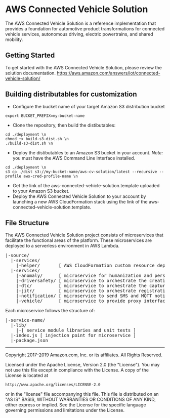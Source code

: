 # AWS Connected Vehicle Solution
The AWS Connected Vehicle Solution is a reference implementation that provides a foundation for automotive product transformations for connected vehicle services, autonomous driving, electric powertrains, and shared mobility.

## Getting Started
To get started with the AWS Connected Vehicle Solution, please review the solution documentation. https://aws.amazon.com/answers/iot/connected-vehicle-solution/

## Building distributables for customization
* Configure the bucket name of your target Amazon S3 distribution bucket
```
export BUCKET_PREFIX=my-bucket-name
```

* Clone the repository, then build the distibutables:
```
cd ./deployment \n
chmod +x build-s3-dist.sh \n
./build-s3-dist.sh \n
```

* Deploy the distibutables to an Amazon S3 bucket in your account. _Note:_ you must have the AWS Command Line Interface installed.

```
cd ./deployment \n
s3 cp ./dist s3://my-bucket-name/aws-cv-solution/latest --recursive --profile aws-cred-profile-name \n
```

* Get the link of the aws-connected-vehicle-solution.template uploaded to your Amazon S3 bucket.
* Deploy the AWS Connected Vehicle Solution to your account by launching a new AWS CloudFormation stack using the link of the aws-connected-vehicle-solution.template.

## File Structure
The AWS Connected Vehicle Solution project consists of microservices that facilitate the functional areas of the platform. These microservices are deployed to a serverless environment in AWS Lambda.

<pre>
|-source/
  |-services/
    |-helper/       [ AWS CloudFormation custom resource deployment helper ]
  |-services/
    |-anomaly/      [ microservice for humanization and persistence of identified anomalies ]
    |-driversafety/ [ microservice to orchestrate the creation of driver scores ]
    |-dtc/          [ microservice to orchestrate the capture, humanization and persistence of diagnostic trouble codes ]
    |-jitr/         [ microservice to orchestrate registration and policy creation for just-in-time registration of devices ]    
    |-notification/ [ microservice to send SMS and MQTT notifications for the solution ]
    |-vehicle/      [ microservice to provide proxy interface for the AWS Connected Vehicle Solution API ]    
</pre>

Each microservice follows the structure of:

<pre>
|-service-name/
  |-lib/
    |-[ service module libraries and unit tests ]
  |-index.js [ injection point for microservice ]
  |-package.json
</pre>

***

Copyright 2017-2019 Amazon.com, Inc. or its affiliates. All Rights Reserved.

Licensed under the Apache License, Version 2.0 (the "License"). You may not use this file except in compliance with the License. A copy of the License is located at

    http://www.apache.org/licenses/LICENSE-2.0

or in the "license" file accompanying this file. This file is distributed on an "AS IS" BASIS, WITHOUT WARRANTIES OR CONDITIONS OF ANY KIND, either express or implied. See the License for the specific language governing permissions and limitations under the License.
